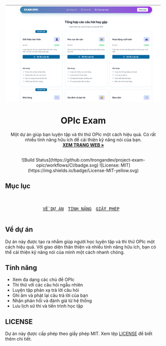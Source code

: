 <!-- TODO: Thay thế [Tên Dự Án] và các thông tin trong ngoặc vuông -->

<p align="center">
  <a href="[LINK_REPO_CỦA_BẠN]">
    <img src="./frontend/public/images/thumbnail.png" alt="Logo" width="500" >
  </a>
</p>

<h1 align="center">OPIc Exam</h1>

<p align="center">
  Một dự án giúp bạn luyện tập và thi thử OPIc một cách hiệu quả. Có rất nhiều tính năng hữu ích để cải thiện kỹ năng nói của bạn.
  <br />
  <a href="https://project-exam-opic.vercel.app/"><strong>XEM TRANG WEB »</strong></a>
  <br />
  <br />
</p>

<!-- BADGES -->
<p align="center">
  ![Build Status](https://github.com/trongandev/project-exam-opic/workflows/CI/badge.svg)
  ![License: MIT](https://img.shields.io/badge/License-MIT-yellow.svg)
</p>

<!-- MỤC LỤC -->

## Mục lục

<br>
<div align="center" style="display: flex; justify-content: center; flex-wrap: wrap;">
    <a href="#về-dự-án"><kbd> <br> VỀ DỰ ÁN <br> </kbd></a>&ensp;&ensp;
    <a href="#tính-năng"><kbd> <br> TÍNH NĂNG <br> </kbd></a>&ensp;&ensp;
    <a href="#LICENSE"><kbd> <br> GIẤY PHÉP <br> </kbd></a>&ensp;&ensp;
</div>
<br>

<!-- VỀ DỰ ÁN -->

## Về dự án

Dự án này được tạo ra nhằm giúp người học luyện tập và thi thử OPIc một cách hiệu quả. Với giao diện thân thiện và nhiều tính năng hữu ích, bạn có thể cải thiện kỹ năng nói của mình một cách nhanh chóng.

<!-- TÍNH NĂNG -->

## Tính năng

-   Xem đa dạng các chủ đề OPIc
-   Thi thử với các câu hỏi ngẫu nhiên
-   Luyện tập phản xạ trả lời câu hỏi
-   Ghi âm và phát lại câu trả lời của bạn
-   Nhận phản hồi và đánh giá từ hệ thống
-   Lưu lịch sử thi và tiến trình học tập

## LICENSE

Dự án này được cấp phép theo giấy phép MIT. Xem tệp [LICENSE](./LICENSE) để biết thêm chi tiết.
